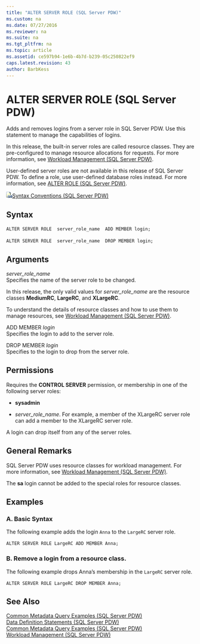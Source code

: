 ```yaml
---
title: "ALTER SERVER ROLE (SQL Server PDW)"
ms.custom: na
ms.date: 07/27/2016
ms.reviewer: na
ms.suite: na
ms.tgt_pltfrm: na
ms.topic: article
ms.assetid: ce597b94-1e6b-4b7d-b239-05c250822ef9
caps.latest.revision: 43
author: BarbKess
---
```

# ALTER SERVER ROLE (SQL Server PDW)
Adds and removes logins from a server role in SQL Server PDW. Use this statement to manage the capabilities of logins.  
  
In this release, the built-in server roles are called resource classes. They are pre-configured to manage resource allocations for requests. For more information, see [Workload Management &#40;SQL Server PDW&#41;](../sqlpdw/workload-management-sql-server-pdw.md).  
  
User-defined server roles are not available in this release of SQL Server PDW. To define a role, use user-defined database roles instead. For more information, see [ALTER ROLE &#40;SQL Server PDW&#41;](../sqlpdw/alter-role-sql-server-pdw.md).  
  
![Topic link icon](../sqlpdw/media/Topic_Link.gif "Topic_Link")[Syntax Conventions &#40;SQL Server PDW&#41;](../sqlpdw/syntax-conventions-sql-server-pdw.md)  
  
## Syntax  
  
```  
ALTER SERVER ROLE  server_role_name  ADD MEMBER login;  
  
ALTER SERVER ROLE  server_role_name  DROP MEMBER login;  
```  
  
## Arguments  
*server_role_name*  
Specifies the name of the server role to be changed.  
  
In this release, the only valid values for *server_role_name*  are the resource classes **MediumRC**, **LargeRC**, and **XLargeRC**.  
  
To understand the details of resource classes and how to use them to manage resources, see [Workload Management &#40;SQL Server PDW&#41;](../sqlpdw/workload-management-sql-server-pdw.md).  
  
ADD MEMBER *login*  
Specifies the login to add to the server role.  
  
DROP MEMBER *login*  
Specifies to the login to drop from the server role.  
  
## Permissions  
Requires the **CONTROL SERVER** permission, or membership in one of the following server roles:  
  
-   **sysadmin**  
  
-   *server_role_name*. For example, a member of the XLargeRC server role can add a member to the XLargeRC server role.  
  
A login can drop itself from any of the server roles.  
  
## General Remarks  
SQL Server PDW uses resource classes for workload management. For more information, see [Workload Management &#40;SQL Server PDW&#41;](../sqlpdw/workload-management-sql-server-pdw.md).  
  
The **sa** login cannot be added to the special roles for resource classes.  
  
## Examples  
  
### A. Basic Syntax  
The following example adds the login `Anna` to the `LargeRC` server role.  
  
```  
ALTER SERVER ROLE LargeRC ADD MEMBER Anna;  
```  
  
### B. Remove a login from a resource class.  
The following example drops Anna’s membership in the `LargeRC` server role.  
  
```  
ALTER SERVER ROLE LargeRC DROP MEMBER Anna;  
```  
  
## See Also  
[Common Metadata Query Examples &#40;SQL Server PDW&#41;](../sqlpdw/common-metadata-query-examples-sql-server-pdw.md)  
[Data Definition Statements &#40;SQL Server PDW&#41;](../sqlpdw/data-definition-statements-sql-server-pdw.md)  
[Common Metadata Query Examples &#40;SQL Server PDW&#41;](../sqlpdw/common-metadata-query-examples-sql-server-pdw.md)  
[Workload Management &#40;SQL Server PDW&#41;](../sqlpdw/workload-management-sql-server-pdw.md)  
  
